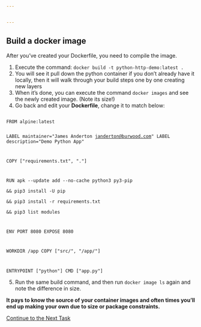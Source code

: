 ```yaml
---


---
```


<h2 id="build-a-docker-image">Build a docker image</h2>
<p>After you’ve created your Dockerfile, you need to compile the image.</p>
<ol>
<li>Execute the command: <code>docker build -t python-http-demo:latest .</code></li>
<li>You will see it pull down the python container if you don’t already have it locally, then it will walk through your build steps one by one creating new layers</li>
<li>When it’s done, you can execute the command <code>docker images</code> and see the newly created image. (Note its size!)</li>
<li>Go back and edit your <strong>Dockerfile</strong>, change it to match below:</li>
</ol>
<code>
FROM alpine:latest

LABEL maintainer="James Anderton <janderton@burwood.com>"
LABEL description="Demo Python App"

COPY ["requirements.txt", "."]

RUN apk --update add --no-cache python3 py3-pip \
&& pip3 install -U pip \
&& pip3 install -r requirements.txt \
&& pip3 list modules

ENV PORT 8080
EXPOSE 8080

WORKDIR /app
COPY ["src/", "/app/"]

ENTRYPOINT ["python"]
CMD ["app.py"]
</code>
<ol start="5">
<li>Run the same build command,  and then run <code>docker image ls</code> again and note the difference in size.</li>
</ol>
<p><strong>It pays to know the source of your container images and often times you’ll end up making your own due to size or package constraints.</strong></p>
<p><a href="https://github.com/Burwood/containers101/blob/master/containers_lab/task_6.md">Continue to the Next Task</a></p>

